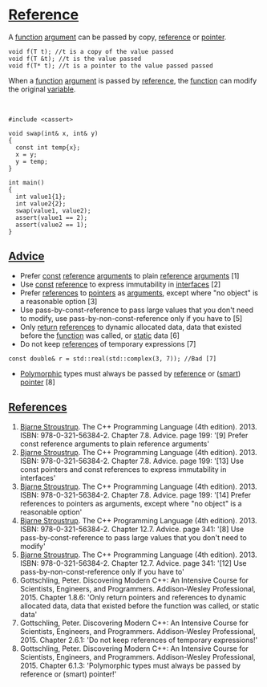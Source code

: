 # [Reference](CppReference.md)

A [function](CppFunction.md) [argument](CppArgument.md) can be passed
by copy, [reference](CppReference.md) or [pointer](CppPointer.md).

```
void f(T t); //t is a copy of the value passed
void f(T &t); //t is the value passed
void f(T* t); //t is a pointer to the value passed passed
```

When a [function](CppFunction.md) [argument](CppArgument.md) is passed
by [reference](CppReference.md), the [function](CppFunction.md) can
modify the original [variable](CppVariable.md).

 
```
#include <cassert>

void swap(int& x, int& y)
{
  const int temp{x};
  x = y;
  y = temp;
}

int main()
{
  int value1{1};
  int value2{2};
  swap(value1, value2);
  assert(value1 == 2);
  assert(value2 == 1);
}
```

## [Advice](CppAdvice.md)

-   Prefer [const](CppConst.md) [reference](CppReference.md) [arguments](CppArgument.md) to plain [reference](CppReference.md) [arguments](CppArgument.md) [1]
-   Use [const](CppConst.md) [reference](CppReference.md) to express immutability in [interfaces](CppInterface.md) [2]
-   Prefer [references](CppReference.md) to [pointers](CppPointer.md) as [arguments](CppArgument.md), except where "no object" is a reasonable option [3]
-   Use pass-by-const-reference to pass large values that you don't need to modify, use pass-by-non-const-reference only if you have to [5]
-   Only [return](CppReturn.md) [references](CppReferences.md) to dynamic allocated data, 
    data that existed before the [function](CppFunction.md) was called, or 
    [static](CppStatic.md) data [6]
-   Do not keep [references](CppReferences.md) of temporary expressions [7]

```
const double& r = std::real(std::complex(3, 7)); //Bad [7]
```

-   [Polymorphic](Polymorphism.md) types must always be passed by [reference](CppReference.md) or ([smart](CppSmartPointer.md)) [pointer](CppPointer.md) [8]

## [References](CppReferences.md)

1.  [Bjarne Stroustrup](CppBjarneStroustrup.md). The C++ Programming
    Language (4th edition). 2013. ISBN: 978-0-321-56384-2. Chapter 7.8.
    Advice. page 199: '\[9\] Prefer const reference arguments to plain
    reference arguments'
2.  [Bjarne Stroustrup](CppBjarneStroustrup.md). The C++ Programming
    Language (4th edition). 2013. ISBN: 978-0-321-56384-2. Chapter 7.8.
    Advice. page 199: '\[13\] Use const pointers and const references to
    express immutability in interfaces'
3.  [Bjarne Stroustrup](CppBjarneStroustrup.md). The C++ Programming
    Language (4th edition). 2013. ISBN: 978-0-321-56384-2. Chapter 7.8.
    Advice. page 199: '\[14\] Prefer references to pointers as
    arguments, except where "no object" is a reasonable option'
4.  [Bjarne Stroustrup](CppBjarneStroustrup.md). The C++ Programming
    Language (4th edition). 2013. ISBN: 978-0-321-56384-2. Chapter 12.7.
    Advice. page 341: '\[8\] Use pass-by-const-reference to pass large
    values that you don't need to modify'
5.  [Bjarne Stroustrup](CppBjarneStroustrup.md). The C++ Programming
    Language (4th edition). 2013. ISBN: 978-0-321-56384-2. Chapter 12.7.
    Advice. page 341: '\[12\] Use pass-by-non-const-reference only if
    you have to'
6.  Gottschling, Peter. Discovering Modern C++: An Intensive Course for Scientists, Engineers, and Programmers. Addison-Wesley Professional, 2015.
    Chapter 1.8.6: 'Only return pointers and references to dynamic allocated data, data that existed before the function was called, or static data'
7.  Gottschling, Peter. Discovering Modern C++: An Intensive Course for Scientists, Engineers, and Programmers. Addison-Wesley Professional, 2015.
    Chapter 2.6.1: 'Do not keep references of temporary expressions!'
8.  Gottschling, Peter. Discovering Modern C++: An Intensive Course for Scientists, Engineers, and Programmers. Addison-Wesley Professional, 2015.
    Chapter 6.1.3: 'Polymorphic types must always be passed by reference or (smart) pointer!'
